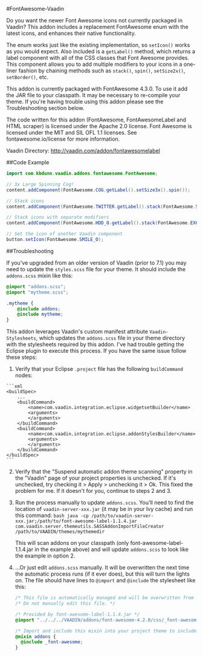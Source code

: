 #FontAwesome-Vaadin

Do you want the newer Font Awesome icons not currently packaged in Vaadin? This addon includes a replacement FontAwesome enum with the latest icons, and enhances their native functionality. 

The enum works just like the existing implementation, so  `setIcon()` works as you would expect. Also included is a `getLabel()` method, which returns a label component with all of the CSS classes that Font Awesome provides. This component allows you to add multiple modifiers to your icons in a one-liner fashion by chaining methods such as `stack()`, `spin()`, `setSize2x()`, `setBorder()`, etc.

This addon is currently packaged with FontAwesome 4.3.0. To use it add the JAR file to your classpath. It may be necessary to re-compile your theme. If you're having trouble using this addon please see the Troubleshooting section below.

The code written for this addon (FontAwesome, FontAwesomeLabel and HTML scraper) is licensed under the Apache 2.0 license. Font Awesome is licensed under the MIT and SIL OFL 1.1 licenses. See fontawesome.io/license for more information.

Vaadin Directory: http://vaadin.com/addon/fontawesomelabel


##Code Example

```java
import com.kbdunn.vaadin.addons.fontawesome.FontAwesome;

// 3x Large Spinning Cog!
content.addComponent(FontAwesome.COG.getLabel().setSize3x().spin());

// Stack icons
content.addComponent(FontAwesome.TWITTER.getLabel().stack(FontAwesome.SQUARE_O).setSize3x());

// Stack icons with separate modifiers
content.addComponent(FontAwesome.HDD_O.getLabel().stack(FontAwesome.EXCLAMATION.getLabel().inverseColor()).setSize3x().reverseStackSize());

// Set the icon of another Vaadin component
button.setIcon(FontAwesome.SMILE_O);
```

##Troubleshooting

If you've upgraded from an older version of Vaadin (prior to 7.1) you may need to update the `styles.scss` file for your theme. It should include the `addons.scss` mixin like this:

```scss
@import "addons.scss";
@import "mytheme.scss";

.mytheme {
	@include addons;
	@include mytheme;
}
```

This addon leverages Vaadin's custom manifest attribute `Vaadin-Stylesheets`, which updates the `addons.scss` file in your theme directory with the stylesheets required by this addon. I've had trouble getting the Eclipse plugin to execute this process. If you have the same issue follow these steps:

  1.  Verify that your Eclipse `.project` file has the following `buildCommand` nodes:

	```xml
	<buildSpec>
		...
		<buildCommand>
			<name>com.vaadin.integration.eclipse.widgetsetBuilder</name>
			<arguments>
			</arguments>
		</buildCommand>
		<buildCommand>
			<name>com.vaadin.integration.eclipse.addonStylesBuilder</name>
			<arguments>
			</arguments>
		</buildCommand>
	</buildSpec>
	```
  2.  Verify that the "Suspend automatic addon theme scanning" property in the "Vaadin" page of your project properties is unchecked. If it's unchecked, try checking it > Apply > unchecking it > Ok. This fixed the problem for me. If it doesn't for you, continue to steps 2 and 3.
  3.  Run the process manually to update `addons.scss`. You'll need to find the location of `vaadin-server-xxx.jar` (it may be in your Ivy cache) and run this command:
	```bash
	java -cp /path/to/vaadin-server-xxx.jar;/path/to/font-awesome-label-1.1.4.jar com.vaadin.server.themeutils.SASSAddonImportFileCreator /path/to/VAADIN/themes/mythemedir
	```
      
      This will scan addons on your classpath (only font-awesome-label-1.1.4.jar in the example above) and will update `addons.scss` to look like the example in option 2.
  4.  ...Or just edit `addons.scss` manually. It will be overwritten the next time the automatic process runs (if it ever does), but this will turn the lights on. The file should have lines to `@import` and `@include` the stylesheet like this:
      ```scss
      /* This file is automatically managed and will be overwritten from time to time. */
      /* Do not manually edit this file. */
      
      /* Provided by font-awesome-label-1.1.4.jar */
      @import "../../../VAADIN/addons/font-awesome-4.2.0/css/_font-awesome.scss";
      
      /* Import and include this mixin into your project theme to include the addon themes */
      @mixin addons {
      	@include _font-awesome;
      }
      ```
